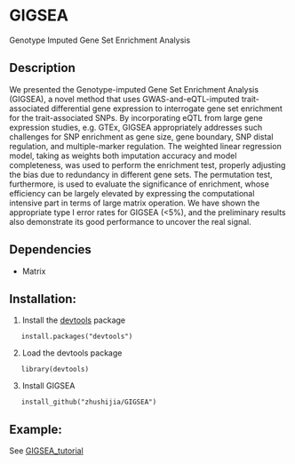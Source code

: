 # GIGSEA
Genotype Imputed Gene Set Enrichment Analysis

## Description
We presented the Genotype-imputed Gene Set Enrichment Analysis (GIGSEA), a novel method that uses GWAS-and-eQTL-imputed trait-associated differential gene expression to interrogate gene set enrichment for the trait-associated SNPs. By incorporating eQTL from large gene expression studies, e.g. GTEx, GIGSEA appropriately addresses such challenges for SNP enrichment as gene size, gene boundary, SNP distal regulation, and multiple-marker regulation. The weighted linear regression model, taking as weights both imputation accuracy and model completeness, was used to perform the enrichment test, properly adjusting the bias due to redundancy in different gene sets. The permutation test, furthermore, is used to evaluate the significance of enrichment, whose efficiency can be largely elevated by expressing the computational intensive part in terms of large matrix operation. We have shown the appropriate type I error rates for GIGSEA (<5%), and the preliminary results also demonstrate its good performance to uncover the real signal. 

## Dependencies
-  Matrix

## Installation:
1. Install the [devtools](https://github.com/hadley/devtools) package
```
   install.packages("devtools")
```
2. Load the devtools package
```
   library(devtools)
```
3. Install GIGSEA
```
   install_github("zhushijia/GIGSEA")
```

## Example:
  See [GIGSEA_tutorial](https://github.com/zhushijia/GIGSEA/blob/master/vignettes/GIGSEA_tutorial.Rmd)
